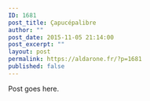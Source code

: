 ```yaml
---
ID: 1681
post_title: Çapucépalibre
author: ""
post_date: 2015-11-05 21:14:00
post_excerpt: ""
layout: post
permalink: https://aldarone.fr/?p=1681
published: false
---
```



Post goes here.

